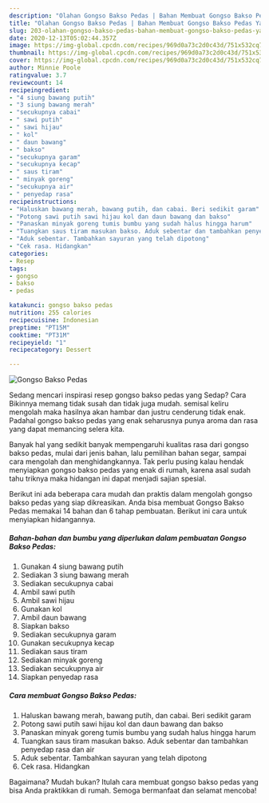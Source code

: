 ```yaml
---
description: "Olahan Gongso Bakso Pedas | Bahan Membuat Gongso Bakso Pedas Yang Bikin Ngiler"
title: "Olahan Gongso Bakso Pedas | Bahan Membuat Gongso Bakso Pedas Yang Bikin Ngiler"
slug: 203-olahan-gongso-bakso-pedas-bahan-membuat-gongso-bakso-pedas-yang-bikin-ngiler
date: 2020-12-13T05:02:44.357Z
image: https://img-global.cpcdn.com/recipes/969d0a73c2d0c43d/751x532cq70/gongso-bakso-pedas-foto-resep-utama.jpg
thumbnail: https://img-global.cpcdn.com/recipes/969d0a73c2d0c43d/751x532cq70/gongso-bakso-pedas-foto-resep-utama.jpg
cover: https://img-global.cpcdn.com/recipes/969d0a73c2d0c43d/751x532cq70/gongso-bakso-pedas-foto-resep-utama.jpg
author: Minnie Poole
ratingvalue: 3.7
reviewcount: 14
recipeingredient:
- "4 siung bawang putih"
- "3 siung bawang merah"
- "secukupnya cabai"
- " sawi putih"
- " sawi hijau"
- " kol"
- " daun bawang"
- " bakso"
- "secukupnya garam"
- "secukupnya kecap"
- " saus tiram"
- " minyak goreng"
- "secukupnya air"
- " penyedap rasa"
recipeinstructions:
- "Haluskan bawang merah, bawang putih, dan cabai. Beri sedikit garam"
- "Potong sawi putih sawi hijau kol dan daun bawang dan bakso"
- "Panaskan minyak goreng tumis bumbu yang sudah halus hingga harum"
- "Tuangkan saus tiram masukan bakso. Aduk sebentar dan tambahkan penyedap rasa dan air"
- "Aduk sebentar. Tambahkan sayuran yang telah dipotong"
- "Cek rasa. Hidangkan"
categories:
- Resep
tags:
- gongso
- bakso
- pedas

katakunci: gongso bakso pedas 
nutrition: 255 calories
recipecuisine: Indonesian
preptime: "PT15M"
cooktime: "PT31M"
recipeyield: "1"
recipecategory: Dessert

---
```



![Gongso Bakso Pedas](https://img-global.cpcdn.com/recipes/969d0a73c2d0c43d/751x532cq70/gongso-bakso-pedas-foto-resep-utama.jpg)

Sedang mencari inspirasi resep gongso bakso pedas yang Sedap? Cara Bikinnya memang tidak susah dan tidak juga mudah. semisal keliru mengolah maka hasilnya akan hambar dan justru cenderung tidak enak. Padahal gongso bakso pedas yang enak seharusnya punya aroma dan rasa yang dapat memancing selera kita.

Banyak hal yang sedikit banyak mempengaruhi kualitas rasa dari gongso bakso pedas, mulai dari jenis bahan, lalu pemilihan bahan segar, sampai cara mengolah dan menghidangkannya. Tak perlu pusing kalau hendak menyiapkan gongso bakso pedas yang enak di rumah, karena asal sudah tahu triknya maka hidangan ini dapat menjadi sajian spesial.




Berikut ini ada beberapa cara mudah dan praktis dalam mengolah gongso bakso pedas yang siap dikreasikan. Anda bisa membuat Gongso Bakso Pedas memakai 14 bahan dan 6 tahap pembuatan. Berikut ini cara untuk menyiapkan hidangannya.

<!--inarticleads1-->

##### Bahan-bahan dan bumbu yang diperlukan dalam pembuatan Gongso Bakso Pedas:

1. Gunakan 4 siung bawang putih
1. Sediakan 3 siung bawang merah
1. Sediakan secukupnya cabai
1. Ambil  sawi putih
1. Ambil  sawi hijau
1. Gunakan  kol
1. Ambil  daun bawang
1. Siapkan  bakso
1. Sediakan secukupnya garam
1. Gunakan secukupnya kecap
1. Sediakan  saus tiram
1. Sediakan  minyak goreng
1. Sediakan secukupnya air
1. Siapkan  penyedap rasa




<!--inarticleads2-->

##### Cara membuat Gongso Bakso Pedas:

1. Haluskan bawang merah, bawang putih, dan cabai. Beri sedikit garam
1. Potong sawi putih sawi hijau kol dan daun bawang dan bakso
1. Panaskan minyak goreng tumis bumbu yang sudah halus hingga harum
1. Tuangkan saus tiram masukan bakso. Aduk sebentar dan tambahkan penyedap rasa dan air
1. Aduk sebentar. Tambahkan sayuran yang telah dipotong
1. Cek rasa. Hidangkan




Bagaimana? Mudah bukan? Itulah cara membuat gongso bakso pedas yang bisa Anda praktikkan di rumah. Semoga bermanfaat dan selamat mencoba!
